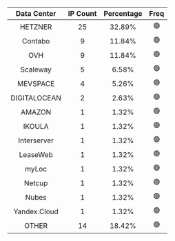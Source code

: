 | Data Center | IP Count | Percentage | Freq |
|:------------:|:--------:|:-----------:|:-----:|
| HETZNER | 25 | 32.89% | 🟢 |
| Contabo | 9 | 11.84% | 🟢 |
| OVH | 9 | 11.84% | 🟢 |
| Scaleway | 5 | 6.58% | 🟢 |
| MEVSPACE | 4 | 5.26% | 🟢 |
| DIGITALOCEAN | 2 | 2.63% | 🟢 |
| AMAZON | 1 | 1.32% | 🟢 |
| IKOULA | 1 | 1.32% | 🟢 |
| Interserver | 1 | 1.32% | 🟢 |
| LeaseWeb | 1 | 1.32% | 🟢 |
| myLoc | 1 | 1.32% | 🟢 |
| Netcup | 1 | 1.32% | 🟢 |
| Nubes | 1 | 1.32% | 🟢 |
| Yandex.Cloud | 1 | 1.32% | 🟢 |
| OTHER | 14 | 18.42% | 🟢 |